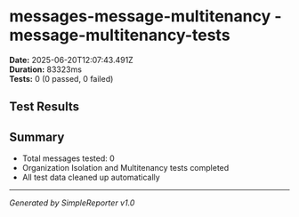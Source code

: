 # messages-message-multitenancy - message-multitenancy-tests

**Date:** 2025-06-20T12:07:43.491Z  
**Duration:** 83323ms  
**Tests:** 0 (0 passed, 0 failed)

## Test Results



## Summary

- Total messages tested: 0
- Organization Isolation and Multitenancy tests completed
- All test data cleaned up automatically

---
*Generated by SimpleReporter v1.0*
